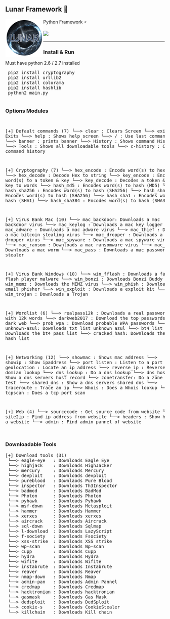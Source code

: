 <h2>Lunar Framework 🌌 </h2>
<img align="left" width="120" height="120" src="logo.png">
<p> Python Framework ⭐</p>
<img src="https://img.shields.io/badge/Tested-Linux%20%26%20Windows-green.svg">
<br>
<hr><h3> Install & Run</h3></hr>
<p> Must have python 2.6 / 2.7 installed <p>
<pre>
 pip2 install cryptography
 pip2 install urllib2
 pip2 install colorama
 pip2 install hashlib
 python2 main.py
 </pre>
 <h3>Options Modules</h3>
<pre>

[+] Default commands (7)
 └──> clear       : Clears Screen
 └──> exit        : Exits
 └──> help        : Shows help screen
 └──> /           : Use last command
 └──> banner      : prints banner
 └──> History     : Shows command History
 └──> Tools       : Shows all downloadable tools
 └──> c-history   : Clears command history
 
[+] Cryptography (7)
 └──> hex_encode  : Encode word(s) to hex
 └──> hex_decode  : Decode Hex to string
 └──> key_encode  : Encodes word(s) to a token & key
 └──> key_decode  : Decodes a token & key to words
 └──> hash_md5    : Encodes word(s) to hash (MD5)
 └──> hash_sha256 : Encodes word(s) to hash (SHA256)
 └──> hash_sha512 : Encodes word(s) to hash (SHA256)
 └──> hash_sha1   : Encodes word(s) to hash (SHA1)
 └──> hash_sha384 : Encodes word(s) to hash (SHA384)
 
[+] Virus Bank Mac  (10)
 └──>  mac_backdoor: Downloads a mac backdoor virus
 └──>  mac_keylog  : Downloads a mac key logger
 └──>  mac_adware  : Downloads a mac adware virus
 └──>  mac_thief   : Downloads a mac bitcoin stealing virus
 └──>  mac_dropper : Downloads a mac dropper virus
 └──>  mac_spyware : Downloads a mac spyware virus
 └──>  mac_ransom  : Downloads a mac ransomware virus
 └──>  mac_worm    : Downloads a mac worm
 └──>  mac_pass    : Downloads a mac password stealer
 
[+] Virus Bank Windows  (10)
 └──>  win_fflash  : Downloads a fake flash player malware
 └──>  win_bonzi   : Downloads Bonzi Buddy
 └──>  win_memz    : Downloads the MEMZ virus
 └──>  win_phish   : Downloads a email phisher
 └──>  win_exploit : Downloads a exploit kit
 └──>  win_trojan  : Downloads a Trojan
 
[+] Wordlist  (6)
 └──>  realpass12k : Downloads a real password list with 12k words
 └──>  darkweb2017 : Download the top passwords from the dark web
 └──>  prob_wpa    : Download probable WPA passwords
 └──>  unknown-azul: Downloads txt list unknown azul
 └──>  bt4_list    : Downloads the bt4 pass list
 └──>  cracked_hash: Downloads the cracked hash list
 
[+] Networking  (12)
 └──>  showmac     : Shows mac address
 └──>  showip      : Show ipaddress
 └──>  port listen : Listen to a port
 └──>  geolocation : Locate an ip address
 └──>  reverse_ip  : Reverse ip domian lookup
 └──>  dns_lookup  : Do a dns lookup
 └──>  dns_host_rec: Show a dns servers host record
 └──>  zonetransfer: Do a zone transfer test
 └──>  shared_dns  : Show a dns servers shared dns
 └──>  traceroute  : Trace an ip
 └──>  Whois       : Does a Whois lookup
 └──>  tcpscan     : Does a tcp port scan
 
[+] Web (4)
 └──>  sourcecode  : Get source code from website
 └──>  site2ip     : Find ip address from website
 └──>  headers     : Show headers of a website
 └──>  admin       : Find admin pannel of website
 
</pre>

<h3> Downloadable Tools </h3>
<pre>
[+] Download tools (31)
 └──> eagle-eye   : Downloads Eagle Eye
 └──> highjack    : Downloads HighJacker
 └──> mercury     : Downloads Mercury
 └──> devploit    : Downloads devploit
 └──> pureblood   : Downlaods Pure Blood
 └──> inspector   : Downloads Th3Inspector
 └──> badmod      : Downloads BadMod
 └──> Photon      : Downloads Photon
 └──> pyhawk      : Downloads Pyhawk
 └──> msf-down    : Downloads Metasploit
 └──> hammer      : Downloads Hammer
 └──> xerxes      : Downloads xerxes
 └──> aircrack    : Downloads Aircrack
 └──> sql-down    : Downloads Sqlmap
 └──> l-download  : Downloads LazyScript
 └──> f-society   : Downloads Fsociety
 └──> xss-strike  : Downloads XSS strike
 └──> wp-scan     : Downloads Wp-scan
 └──> cupp        : Downloads Cupp
 └──> hydra       : Downloads Hydra
 └──> wifite      : Downloads Wifite
 └──> instabrute  : Downloads Instabrute
 └──> reaver      : Downloads Reaver
 └──> nmap-down   : Downloads Nmap
 └──> admin-pan   : Downloads Admin Pannel
 └──> credmap     : Downloads Credmap
 └──> hacktronian : Downloads hacktronian
 └──> gasmask     : Downloads Gas Mask
 └──> dedsploit   : Downloads DedSploit
 └──> cookie-s    : Downloads CookieStealer
 └──> killchain   : Downloads Kill chain
</pre>
